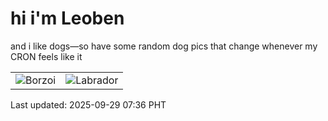 # hi i'm Leoben

and i like dogs—so have some random dog pics that change whenever my CRON feels like it

|  |  |
|--------|----------|
| ![Borzoi](https://random-dog-vercel.vercel.app/api/random-borzoi?v=1759102606) | ![Labrador](https://random-dog-vercel.vercel.app/api/random-labrador?v=1759102606) |

Last updated: 2025-09-29 07:36 PHT
